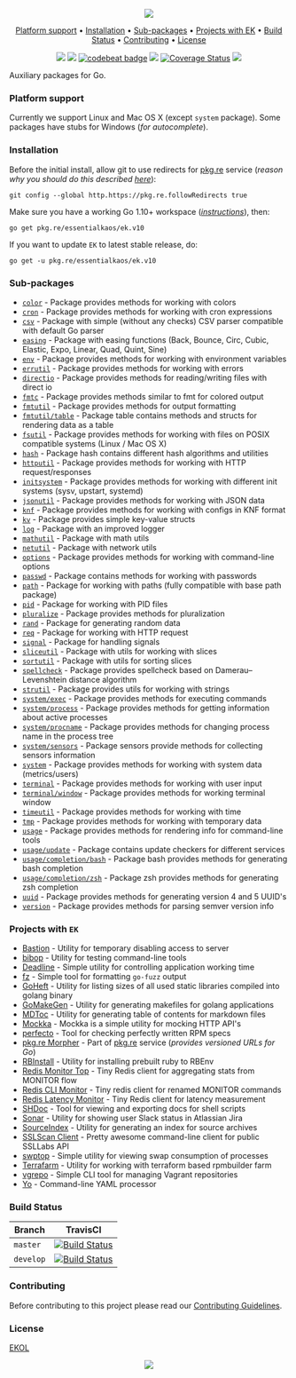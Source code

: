 <p align="center"><a href="#readme"><img src="https://gh.kaos.st/go-ek.svg"/></a></p>

<p align="center"><a href="#platform-support">Platform support</a> • <a href="#installation">Installation</a> • <a href="#sub-packages">Sub-packages</a> • <a href="#projects-with-ek">Projects with EK</a> • <a href="#build-status">Build Status</a> • <a href="#contributing">Contributing</a> • <a href="#license">License</a></p>

<p align="center">
  <a href="https://godoc.org/pkg.re/essentialkaos/ek.v10"><img src="https://godoc.org/pkg.re/essentialkaos/ek.v10?status.svg"></a>
  <a href="https://goreportcard.com/report/github.com/essentialkaos/ek"><img src="https://goreportcard.com/badge/github.com/essentialkaos/ek"></a>
  <a href="https://codebeat.co/projects/github-com-essentialkaos-ek"><img alt="codebeat badge" src="https://codebeat.co/badges/3649d737-e5b9-4465-9765-b9f4ebec60ec" /></a>
  <a href="https://travis-ci.org/essentialkaos/ek"><img src="https://travis-ci.org/essentialkaos/ek.svg"></a>
  <a href='https://coveralls.io/github/essentialkaos/ek'><img src='https://coveralls.io/repos/github/essentialkaos/ek/badge.svg' alt='Coverage Status' /></a>
  <a href="https://essentialkaos.com/ekol"><img src="https://gh.kaos.st/ekol.svg"></a>
</p>

Auxiliary packages for Go.

### Platform support

Currently we support Linux and Mac OS X (except `system` package). Some packages have stubs for Windows (_for autocomplete_).

### Installation

Before the initial install, allow git to use redirects for [pkg.re](https://github.com/essentialkaos/pkgre) service (_reason why you should do this described [here](https://github.com/essentialkaos/pkgre#git-support)_):

```
git config --global http.https://pkg.re.followRedirects true
```

Make sure you have a working Go 1.10+ workspace (_[instructions](https://golang.org/doc/install)_), then:

```
go get pkg.re/essentialkaos/ek.v10
```

If you want to update `EK` to latest stable release, do:

```
go get -u pkg.re/essentialkaos/ek.v10
```

### Sub-packages

* [`color`](https://godoc.org/pkg.re/essentialkaos/ek.v10/color) - Package provides methods for working with colors
* [`cron`](https://godoc.org/pkg.re/essentialkaos/ek.v10/cron) - Package provides methods for working with cron expressions
* [`csv`](https://godoc.org/pkg.re/essentialkaos/ek.v10/csv) - Package with simple (without any checks) CSV parser compatible with default Go parser
* [`easing`](https://godoc.org/pkg.re/essentialkaos/ek.v10/easing) - Package with easing functions (Back, Bounce, Circ, Cubic, Elastic, Expo, Linear, Quad, Quint, Sine)
* [`env`](https://godoc.org/pkg.re/essentialkaos/ek.v10/env) - Package provides methods for working with environment variables
* [`errutil`](https://godoc.org/pkg.re/essentialkaos/ek.v10/errutil) - Package provides methods for working with errors
* [`directio`](https://godoc.org/pkg.re/essentialkaos/ek.v10/directio) - Package provides methods for reading/writing files with direct io
* [`fmtc`](https://godoc.org/pkg.re/essentialkaos/ek.v10/fmtc) - Package provides methods similar to fmt for colored output
* [`fmtutil`](https://godoc.org/pkg.re/essentialkaos/ek.v10/fmtutil) - Package provides methods for output formatting
* [`fmtutil/table`](https://godoc.org/pkg.re/essentialkaos/ek.v10/fmtutil/table) - Package table contains methods and structs for rendering data as a table
* [`fsutil`](https://godoc.org/pkg.re/essentialkaos/ek.v10/fsutil) - Package provides methods for working with files on POSIX compatible systems (Linux / Mac OS X)
* [`hash`](https://godoc.org/pkg.re/essentialkaos/ek.v10/hash) - Package hash contains different hash algorithms and utilities
* [`httputil`](https://godoc.org/pkg.re/essentialkaos/ek.v10/httputil) - Package provides methods for working with HTTP request/responses
* [`initsystem`](https://godoc.org/pkg.re/essentialkaos/ek.v10/initsystem) - Package provides methods for working with different init systems (sysv, upstart, systemd)
* [`jsonutil`](https://godoc.org/pkg.re/essentialkaos/ek.v10/jsonutil) - Package provides methods for working with JSON data
* [`knf`](https://godoc.org/pkg.re/essentialkaos/ek.v10/knf) - Package provides methods for working with configs in KNF format
* [`kv`](https://godoc.org/pkg.re/essentialkaos/ek.v10/kv) - Package provides simple key-value structs
* [`log`](https://godoc.org/pkg.re/essentialkaos/ek.v10/log) - Package with an improved logger
* [`mathutil`](https://godoc.org/pkg.re/essentialkaos/ek.v10/mathutil) - Package with math utils
* [`netutil`](https://godoc.org/pkg.re/essentialkaos/ek.v10/netutil) - Package with network utils
* [`options`](https://godoc.org/pkg.re/essentialkaos/ek.v10/options) - Package provides methods for working with command-line options
* [`passwd`](https://godoc.org/pkg.re/essentialkaos/ek.v10/passwd) - Package contains methods for working with passwords
* [`path`](https://godoc.org/pkg.re/essentialkaos/ek.v10/path) - Package for working with paths (fully compatible with base path package)
* [`pid`](https://godoc.org/pkg.re/essentialkaos/ek.v10/pid) - Package for working with PID files
* [`pluralize`](https://godoc.org/pkg.re/essentialkaos/ek.v10/pluralize) - Package provides methods for pluralization
* [`rand`](https://godoc.org/pkg.re/essentialkaos/ek.v10/rand) - Package for generating random data
* [`req`](https://godoc.org/pkg.re/essentialkaos/ek.v10/req) - Package for working with HTTP request
* [`signal`](https://godoc.org/pkg.re/essentialkaos/ek.v10/signal) - Package for handling signals
* [`sliceutil`](https://godoc.org/pkg.re/essentialkaos/ek.v10/sliceutil) - Package with utils for working with slices
* [`sortutil`](https://godoc.org/pkg.re/essentialkaos/ek.v10/sortutil) - Package with utils for sorting slices
* [`spellcheck`](https://godoc.org/pkg.re/essentialkaos/ek.v10/spellcheck) - Package provides spellcheck based on Damerau–Levenshtein distance algorithm
* [`strutil`](https://godoc.org/pkg.re/essentialkaos/ek.v10/strutil) - Package provides utils for working with strings
* [`system/exec`](https://godoc.org/pkg.re/essentialkaos/ek.v10/system/process) - Package provides methods for executing commands
* [`system/process`](https://godoc.org/pkg.re/essentialkaos/ek.v10/system/process) - Package provides methods for getting information about active processes
* [`system/procname`](https://godoc.org/pkg.re/essentialkaos/ek.v10/system/process) - Package provides methods for changing process name in the process tree
* [`system/sensors`](https://godoc.org/pkg.re/essentialkaos/ek.v10/system/sensors) - Package sensors provide methods for collecting sensors information
* [`system`](https://godoc.org/pkg.re/essentialkaos/ek.v10/system) - Package provides methods for working with system data (metrics/users)
* [`terminal`](https://godoc.org/pkg.re/essentialkaos/ek.v10/terminal) - Package provides methods for working with user input
* [`terminal/window`](https://godoc.org/pkg.re/essentialkaos/ek.v10/terminal/window) - Package provides methods for working terminal window
* [`timeutil`](https://godoc.org/pkg.re/essentialkaos/ek.v10/timeutil) - Package provides methods for working with time
* [`tmp`](https://godoc.org/pkg.re/essentialkaos/ek.v10/tmp) - Package provides methods for working with temporary data
* [`usage`](https://godoc.org/pkg.re/essentialkaos/ek.v10/usage) - Package provides methods for rendering info for command-line tools
* [`usage/update`](https://godoc.org/pkg.re/essentialkaos/ek.v10/usage/update) - Package contains update checkers for different services
* [`usage/completion/bash`](https://godoc.org/pkg.re/essentialkaos/ek.v10/usage/completion/bash) - Package bash provides methods for generating bash completion
* [`usage/completion/zsh`](https://godoc.org/pkg.re/essentialkaos/ek.v10/usage/completion/zsh) - Package zsh provides methods for generating zsh completion
* [`uuid`](https://godoc.org/pkg.re/essentialkaos/ek.v10/uuid) - Package provides methods for generating version 4 and 5 UUID's
* [`version`](https://godoc.org/pkg.re/essentialkaos/ek.v10/version) - Package provides methods for parsing semver version info

### Projects with `EK`

* [Bastion](https://github.com/essentialkaos/bastion) - Utility for temporary disabling access to server
* [bibop](https://github.com/essentialkaos/bibop) - Utility for testing command-line tools
* [Deadline](https://github.com/essentialkaos/deadline) - Simple utility for controlling application working time
* [fz](https://github.com/essentialkaos/fz) - Simple tool for formatting `go-fuzz` output
* [GoHeft](https://github.com/essentialkaos/goheft) - Utility for listing sizes of all used static libraries compiled into golang binary
* [GoMakeGen](https://github.com/essentialkaos/gomakegen) - Utility for generating makefiles for golang applications
* [MDToc](https://github.com/essentialkaos/mdtoc) - Utility for generating table of contents for markdown files
* [Mockka](https://github.com/essentialkaos/mockka) - Mockka is a simple utility for mocking HTTP API's
* [perfecto](https://github.com/essentialkaos/perfecto) - Tool for checking perfectly written RPM specs
* [pkg.re Morpher](https://github.com/essentialkaos/pkgre) - Part of [pkg.re](https://pkg.re) service (_provides versioned URLs for Go_)
* [RBInstall](https://github.com/essentialkaos/rbinstall) - Utility for installing prebuilt ruby to RBEnv
* [Redis Monitor Top](https://github.com/essentialkaos/redis-monitor-top) - Tiny Redis client for aggregating stats from MONITOR flow
* [Redis CLI Monitor](https://github.com/essentialkaos/redis-cli-monitor) - Tiny redis client for renamed MONITOR commands
* [Redis Latency Monitor](https://github.com/essentialkaos/redis-latency-monitor) - Tiny Redis client for latency measurement
* [SHDoc](https://github.com/essentialkaos/shdoc) - Tool for viewing and exporting docs for shell scripts
* [Sonar](https://github.com/essentialkaos/sonar) - Utility for showing user Slack status in Atlassian Jira
* [SourceIndex](https://github.com/essentialkaos/source-index) - Utility for generating an index for source archives
* [SSLScan Client](https://github.com/essentialkaos/sslcli) - Pretty awesome command-line client for public SSLLabs API
* [swptop](https://github.com/essentialkaos/swptop) - Simple utility for viewing swap consumption of processes
* [Terrafarm](https://github.com/essentialkaos/terrafarm) - Utility for working with terraform based rpmbuilder farm
* [vgrepo](https://github.com/gongled/vgrepo) - Simple CLI tool for managing Vagrant repositories
* [Yo](https://github.com/essentialkaos/yo) - Command-line YAML processor

### Build Status

| Branch | TravisCI |
|--------|----------|
| `master` | [![Build Status](https://travis-ci.org/essentialkaos/ek.svg?branch=master)](https://travis-ci.org/essentialkaos/ek) |
| `develop` | [![Build Status](https://travis-ci.org/essentialkaos/ek.svg?branch=develop)](https://travis-ci.org/essentialkaos/ek) |

### Contributing

Before contributing to this project please read our [Contributing Guidelines](https://github.com/essentialkaos/contributing-guidelines#contributing-guidelines).

### License

[EKOL](https://essentialkaos.com/ekol)

<p align="center"><a href="https://essentialkaos.com"><img src="https://gh.kaos.st/ekgh.svg"/></a></p>
